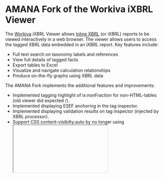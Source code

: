 # AMANA Fork of the Workiva iXBRL Viewer

The [Workiva](https://www.workiva.com) iXBRL Viewer allows [Inline XBRL](https://www.xbrl.org/ixbrl) (or iXBRL) reports to be viewed interactively in a web browser.  The viewer allows users to access the tagged XBRL data embedded in an iXBRL report.  Key features include:

* Full text search on taxonomy labels and references
* View full details of tagged facts
* Export tables to Excel
* Visualize and navigate calculation relationships
* Produce on-the-fly graphs using XBRL data

The AMANA Fork implements the additional features and improvements:
* Implemented tagging highlight of ix:nonFraction for non-HTML-tables (old viewer did expected <td>/<th>).
* Implemented displaying ESEF anchoring in the tag inspector.
* Implemented displaying validation results on tag inspector (injected by XBRL processor).
* Support CSS content-visibilty:auto by no longer using <iframe>, supports large PDF converted reports in Chrome.
* Enhanced embedding of the Viewer into existing HTML pages.
* Improved zooming and 'jump to next fact' compatibilty for Safari and Firefox.
* New click event for inline tags.

The viewer project consists of two components:

* A plugin for the [Arelle](https://www.arelle.org) XBRL tool
* The Javascript viewer application

In order to view an iXBRL report in the viewer, it must first be prepared using
the Arelle plugin.  The preparation process updates the iXBRL file to include:

1. A link to the Javascript viewer
2. A block of JSON data that contains the results of processing the XBRL data and associated taxonomy

Once prepared, the resulting file provides an entirely standalone viewer.  Once
prepared, the viewer is entirely standalone, and does not require access to the
taxonomy, or to any online services.  The only dependency is on the Javascript
viewer application, which is a single file which may be stored locally.

## Building the ixbrlviewer

The viewer works using a single Javascript file called ixbrlviewer.js. It
contains all of the javascript that runs the viewer functionality. In order to
successfully build an ixbrl-viewer you need to first build the ixbrlviewer
file.

1. Clone the [iXBRL Viewer git repository][ixbrlviewer-github].
2. Install npm. Instructions can be found here: https://www.npmjs.com/get-npm
3. Install the dependencies for javascript by running: `npm install`.  This
   command must be run from within the `ixbrl-viewer directory` (i.e. the root
   of your checkout of the repository).
4. Run `npm run prod`. This will create the ixbrlviewer.js in the
   iXBRLViewerPlugin/viewer/dist directory.

## Installing the Arelle plugin

1. Download and install [Arelle][arelle-download]
2. Open Arelle and select **Manage Plugins** from the **Help** menu.
3. Press **Browse** under "Find plug-in modules".  
4. Browse to the **iXBRLViewerPlugin** directory within your checkout of the iXBRL Viewer git repository and select the **\_\_init\_\_.py** file within it.
5. Press **Close** and then **Yes** when prompted to restart Arelle.
6. You should now have a **Save iXBRL Viewer instance** on the **Tools** menu.

[ixbrlviewer-github]: https://github.com/Workiva/ixbrl-viewer
[arelle-git]: https://github.com/Arelle/Arelle
[arelle-download]: http://arelle.org/pub

## Preparing an iXBRL file using the Arelle GUI

To prepare an iXBRL file to work with the viewer, open the iXBRL file in
Arelle, and then use the **Save iXBRL Viewer instance** option on the **Tools**
menu.

You will need to provide a URL to the **ixbrlviewer.js** file which can be
found in the **viewer/dist** directory within the repository.  This can be 
either an absolute URL, or a relative URL from the iXBRL viewer file to the 
ixbrlviewer.js file.  The easiest way to do this is to create a new directory, 
copy the **ixbrlviewer.js** file to that directory, and then specify the 
**script URL** as just "ixbrlviewer.js".

You should now save the viewer iXBRL file to a new file in the newly created
directory by selecting **Browse**, browsing to the directory, and providing a
file name.

You should now be able to open the created file in Chrome, and the iXBRL viewer
should load.

## Preparing an iXBRL document set using the Arelle GUI

To prepare an iXBRL document set, open the document set in Arelle.  The process
is as for a single file, except that a directory should be selected as the
output location, rather than a file.

## Preparing an iXBRL file using the Arelle command line

The plugin can also be used on the command line:

```
python3 Arelle/arelleCmdLine.py --plugins=/path/to/iXBRLViewerPlugin -f ixbrl-report.html --save-viewer ixbrl-report-viewer.html --viewer-url ixbrlviewer.js

```

Notes:

* "Arelle/arelleCmdLine.py" should be the path to your installation of Arelle
* The plugin path needs to an absolute file path

## Preparing an iXBRL document set using the Arelle command line

The iXBRL Viewer supports Inline XBRL document sets.  This requires the `inlineXbrlDocumentSet` plugin.  The input is specified using JSON in the following form:

```json
[
  {
    "ixds": [
      { "file": "file1.html" },
      { "file": "file2.html" },
    ]
  }
]
```

The output must be specified as a directory.  For example:

```
python3 Arelle/arelleCmdLine.py --plugins '/path/to/iXBRLViewerPlugin|inlineXbrlDocumentSet' -f '[{"ixds":[{"file":"document1.html"},{"file":"document2.html"}]}]'  --save-viewer out-dir --viewer-url ixbrlviewer.js
```

The first file specified is the "primary" file, and should be opened in a
browser to use the viewer.  The other files will be loaded in separate tabs
within the viewer.

## Using build-viewer.py

As an alternative to the standard Arelle command line, the
`samples/build-viewer.py` script can also be used.  To use the script, both the
Arelle source code and the iXBRLViewerPlugin must be on the Python path. e.g.:

```
PYTHONPATH=/path/to/Arelle:/path/to/ixbrl-viewer ./samples/build-viewer.py --help
```

A document set can be processed by passing a directory as input.  All `.html`
and `.xhtml` in the directory will be combined into a document set.  The
generated files will be saved into the directory specified by the `--out`
option.  

Taxonomy packages can be specified using `--package-dir`.  All ZIP files in the
specified directories will be loaded as taxonomy packages.

e.g.

```
PYTHONPATH=/path/to/Arelle:/path/to/ixbrl-viewer ./samples/build-viewer.py --out out-dir --package-dir /my/packages/ ixds-dir
```

## Running Unit Tests

In order to run the javascript unit tests make sure that you have installed all of the npm requirements.

Run the following command to run javascript unit tests: `npm run test`

In order to run the python unit tests make sure that you have pip installed requirements-dev.txt.

Run the following command to run python unit tests: `nosetests`


